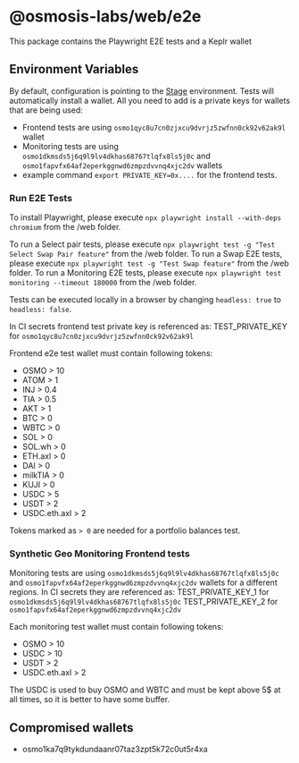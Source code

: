 # @osmosis-labs/web/e2e

This package contains the Playwright E2E tests and a Keplr wallet

## Environment Variables

By default, configuration is pointing to the [Stage](https://stage.osmosis.zone) environment. Tests will automatically install a wallet.
All you need to add is a private keys for wallets that are being used:

- Frontend tests are using `osmo1qyc8u7cn0zjxcu9dvrjz5zwfnn0ck92v62ak9l` wallet
- Monitoring tests are using `osmo1dkmsds5j6q9l9lv4dkhas68767tlqfx8ls5j0c` and `osmo1fapvfx64af2eperkggnwd6zmpzdvvnq4xjc2dv` wallets
- example command `export PRIVATE_KEY=0x....` for the frontend tests.

### Run E2E Tests

To install Playwright, please execute `npx playwright install --with-deps chromium` from the /web folder.

To run a Select pair tests, please execute `npx playwright test -g "Test Select Swap Pair feature"` from the /web folder.
To run a Swap E2E tests, please execute `npx playwright test -g "Test Swap feature"` from the /web folder.
To run a Monitoring E2E tests, please execute `npx playwright test monitoring --timeout 180000` from the /web folder.

Tests can be executed locally in a browser by changing `headless: true` to `headless: false`.

In CI secrets frontend test private key is referenced as:
TEST_PRIVATE_KEY for `osmo1qyc8u7cn0zjxcu9dvrjz5zwfnn0ck92v62ak9l`

Frontend e2e test wallet must contain following tokens:

- OSMO > 10
- ATOM > 1
- INJ > 0.4
- TIA > 0.5
- AKT > 1
- BTC > 0
- WBTC > 0
- SOL > 0
- SOL.wh > 0
- ETH.axl > 0
- DAI > 0
- milkTIA > 0
- KUJI > 0
- USDC > 5
- USDT > 2
- USDC.eth.axl > 2

Tokens marked as `> 0` are needed for a portfolio balances test.

### Synthetic Geo Monitoring Frontend tests

Monitoring tests are using `osmo1dkmsds5j6q9l9lv4dkhas68767tlqfx8ls5j0c` and `osmo1fapvfx64af2eperkggnwd6zmpzdvvnq4xjc2dv` wallets for a different regions.
In CI secrets they are referenced as:
TEST_PRIVATE_KEY_1 for `osmo1dkmsds5j6q9l9lv4dkhas68767tlqfx8ls5j0c`
TEST_PRIVATE_KEY_2 for `osmo1fapvfx64af2eperkggnwd6zmpzdvvnq4xjc2dv`

Each monitoring test wallet must contain following tokens:

- OSMO > 10
- USDC > 10
- USDT > 2
- USDC.eth.axl > 2

The USDC is used to buy OSMO and WBTC and must be kept above 5$ at all times, so it is better to have some buffer.

## Compromised wallets

- osmo1ka7q9tykdundaanr07taz3zpt5k72c0ut5r4xa
